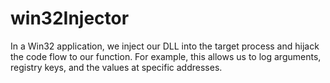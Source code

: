 # win32Injector
In a Win32 application, we inject our DLL into the target process and hijack the code flow to our function. 
For example, this allows us to log arguments, registry keys, and the values at specific addresses.
